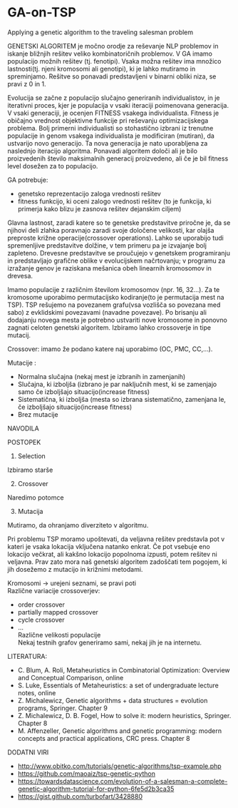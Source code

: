 # GA-on-TSP
Applying a genetic algorithm to the traveling salesman problem


GENETSKI ALGORITEM je močno orodje za reševanje NLP problemov in iskanje bližnjih rešitev veliko kombinatoričnih problemov. V GA imamo populacijo možnih rešitev (tj. fenotipi). Vsaka možna rešitev ima množico lastnosti(tj. njeni kromosomi ali genotipi), ki je lahko mutiramo in spreminjamo. Rešitve so ponavadi predstavljeni v binarni obliki niza, se pravi z 0 in 1.  

Evolucija se začne z populacijo slučajno generiranih individualistov, in je iterativni proces, kjer je populacija v vsaki iteraciji poimenovana generacija. V vsaki generaciji, je ocenjen FITNESS vsakega individualista. Fitness je običajno vrednost objektivne funkcije pri reševanju optimizacijskega problema. Bolj primerni individualisti so stohastično izbrani iz trenutne populacije in genom vsakega individualista je modificiran (mutiran), da ustvarijo novo generacijo. Ta nova generacija je nato uporabljena za naslednjo iteracijo algoritma. Ponavadi algoritem določi ali je bilo proizvedenih število maksimalnih generacij proizvedeno, ali če je bil fitness level dosežen za to populacijo. 

GA potrebuje:
* genetsko reprezentacijo zaloga vrednosti rešitev
* fitness funkcijo, ki oceni zalogo vrednosti rešitev (to je funkcija, ki primerja kako blizu je zasnova rešitev dejanskim ciljem)


Glavna lastnost, zaradi katere so te genetske predstavitve priročne je, da se njihovi deli zlahka poravnajo zaradi svoje določene velikosti, kar olajša preproste križne operacije(crossover operations). Lahko se uporabijo tudi spremenljive predstavitve dolžine, v tem primeru pa je izvajanje bolj zapleteno. Drevesne predstavitve se proučujejo v genetskem programiranju in predstavljajo grafične oblike v evolucijskem načrtovanju; v programu za izražanje genov je raziskana mešanica obeh linearnih kromosomov in drevesa.


Imamo populacije z različnim številom kromosomov (npr. 16, 32…). Za te kromosome uporabimo
permutacijsko kodiranje(to je permutacija mest na TSP). TSP rešujemo na povezanem grafu(vsa
vozlišča so povezana med sabo) z evklidskimi povezavami (navadne povezave).
Po brisanju ali dodajanju novega mesta je potrebno ustvariti nove kromosome in ponovno zagnati
celoten genetski algoritem.
Izbiramo lahko crossoverje in tipe mutacij.

Crossover: imamo že podano katere naj uporabimo (OC, PMC, CC,…).

Mutacije :
* Normalna slučajna (nekaj mest je izbranih in zamenjanih)
* Slučajna, ki izboljša (izbrano je par naključnih mest, ki se zamenjajo samo če izboljšajo
situacijo(increase fitness)
* Sistematična, ki izboljša (mesta so izbrana sistematično, zamenjana le, če izboljšajo situacijo(increase fitness)
* Brez mutacije


NAVODILA


POSTOPEK 

1. Selection 

Izbiramo starše 

2. Crossover

Naredimo potomce

3. Mutacija

Mutiramo, da ohranjamo diverziteto v algoritmu. 



Pri problemu TSP moramo upoštevati, da veljavna rešitev predstavla pot v kateri je vsaka lokacija vključena natanko enkrat. Če pot vsebuje eno lokacijo večkrat, ali kakšno lokacijo popolnoma izpusti, potem rešitev ni veljavna. Prav zato mora naš genetski algoritem zadoščati tem pogojem, ki jih dosežemo z mutacijo in križnimi metodami. 

Kromosomi -> urejeni seznami, se pravi poti \
Različne variacije crossoverjev: 
* order crossover 
* partially mapped crossover 
* cycle crossover  
* … \
Različne velikosti populacije \
Nekaj testnih grafov generiramo sami, nekaj jih je na internetu. 

LITERATURA:

* C. Blum, A. Roli, Metaheuristics in Combinatorial Optimization: Overview and Conceptual
Comparison, online
* S. Luke, Essentials of Metaheuristics: a set of undergraduate lecture notes, online
* Z. Michalewicz, Genetic algorithms + data structures = evolution programs, Springer. Chapter 9
* Z. Michalewicz, D. B. Fogel, How to solve it: modern heuristics, Springer. Chapter 8
* M. Affenzeller, Genetic algorithms and genetic programming: modern concepts and practical
applications, CRC press. Chapter 8

DODATNI VIRI
* http://www.obitko.com/tutorials/genetic-algorithms/tsp-example.php
* https://github.com/maoaiz/tsp-genetic-python
* https://towardsdatascience.com/evolution-of-a-salesman-a-complete-genetic-algorithm-tutorial-for-python-6fe5d2b3ca35
* https://gist.github.com/turbofart/3428880

